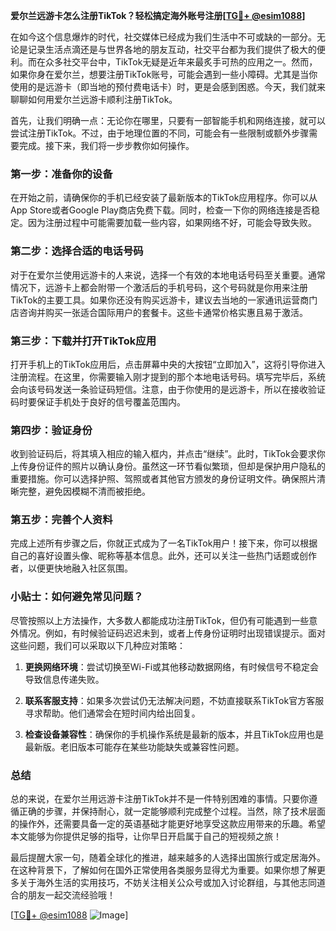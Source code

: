 **爱尔兰远游卡怎么注册TikTok？轻松搞定海外账号注册[[TG💪+ @esim1088](https://t.me/s/esim1088)]**

在如今这个信息爆炸的时代，社交媒体已经成为我们生活中不可或缺的一部分。无论是记录生活点滴还是与世界各地的朋友互动，社交平台都为我们提供了极大的便利。而在众多社交平台中，TikTok无疑是近年来最炙手可热的应用之一。然而，如果你身在爱尔兰，想要注册TikTok账号，可能会遇到一些小障碍。尤其是当你使用的是远游卡（即当地的预付费电话卡）时，更是会感到困惑。今天，我们就来聊聊如何用爱尔兰远游卡顺利注册TikTok。

首先，让我们明确一点：无论你在哪里，只要有一部智能手机和网络连接，就可以尝试注册TikTok。不过，由于地理位置的不同，可能会有一些限制或额外步骤需要完成。接下来，我们将一步步教你如何操作。

### 第一步：准备你的设备

在开始之前，请确保你的手机已经安装了最新版本的TikTok应用程序。你可以从App Store或者Google Play商店免费下载。同时，检查一下你的网络连接是否稳定。因为注册过程中可能需要加载一些内容，如果网络不好，可能会导致失败。

### 第二步：选择合适的电话号码

对于在爱尔兰使用远游卡的人来说，选择一个有效的本地电话号码至关重要。通常情况下，远游卡上都会附带一个激活后的手机号码，这个号码就是你用来注册TikTok的主要工具。如果你还没有购买远游卡，建议去当地的一家通讯运营商门店咨询并购买一张适合国际用户的套餐卡。这些卡通常价格实惠且易于激活。

### 第三步：下载并打开TikTok应用

打开手机上的TikTok应用后，点击屏幕中央的大按钮“立即加入”，这将引导你进入注册流程。在这里，你需要输入刚才提到的那个本地电话号码。填写完毕后，系统会向该号码发送一条验证码短信。注意，由于你使用的是远游卡，所以在接收验证码时要保证手机处于良好的信号覆盖范围内。

### 第四步：验证身份

收到验证码后，将其填入相应的输入框内，并点击“继续”。此时，TikTok会要求你上传身份证件的照片以确认身份。虽然这一环节看似繁琐，但却是保护用户隐私的重要措施。你可以选择护照、驾照或者其他官方颁发的身份证明文件。确保照片清晰完整，避免因模糊不清而被拒绝。

### 第五步：完善个人资料

完成上述所有步骤之后，你就正式成为了一名TikTok用户！接下来，你可以根据自己的喜好设置头像、昵称等基本信息。此外，还可以关注一些热门话题或创作者，以便更快地融入社区氛围。

### 小贴士：如何避免常见问题？

尽管按照以上方法操作，大多数人都能成功注册TikTok，但仍有可能遇到一些意外情况。例如，有时候验证码迟迟未到，或者上传身份证明时出现错误提示。面对这些问题，我们可以采取以下几种应对策略：

1. **更换网络环境**：尝试切换至Wi-Fi或其他移动数据网络，有时候信号不稳定会导致信息传递失败。
   
2. **联系客服支持**：如果多次尝试仍无法解决问题，不妨直接联系TikTok官方客服寻求帮助。他们通常会在短时间内给出回复。

3. **检查设备兼容性**：确保你的手机操作系统是最新的版本，并且TikTok应用也是最新版。老旧版本可能存在某些功能缺失或兼容性问题。

### 总结

总的来说，在爱尔兰用远游卡注册TikTok并不是一件特别困难的事情。只要你遵循正确的步骤，并保持耐心，就一定能够顺利完成整个过程。当然，除了技术层面的操作外，还需要具备一定的英语基础才能更好地享受这款应用带来的乐趣。希望本文能够为你提供足够的指导，让你早日开启属于自己的短视频之旅！

最后提醒大家一句，随着全球化的推进，越来越多的人选择出国旅行或定居海外。在这种背景下，了解如何在国外正常使用各类服务显得尤为重要。如果你想了解更多关于海外生活的实用技巧，不妨关注相关公众号或加入讨论群组，与其他志同道合的朋友一起交流经验哦！

[[TG💪+ @esim1088](https://t.me/s/esim1088) ![Image](https://i.postimg.cc/4NQfJmqS/Snipaste-2025-05-13-00-14-12.png)]